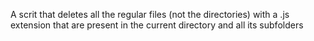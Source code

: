 A scrit that deletes all the regular files (not the directories) with a .js extension that are present in the current directory and all its subfolders
